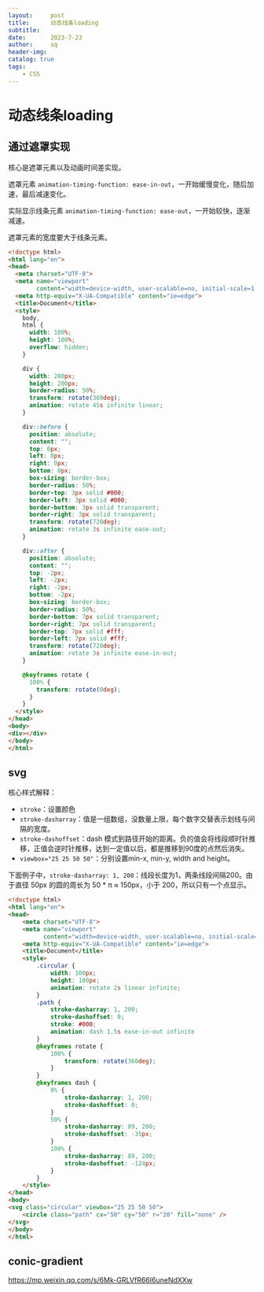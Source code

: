 ```yaml
---
layout:     post
title:      动态线条loading
subtitle:   
date:       2023-7-23
author:     sq
header-img: 
catalog: true
tags:
    - CSS
---
```

# 动态线条loading

## 通过遮罩实现
核心是遮罩元素以及动画时间差实现。

遮罩元素 `animation-timing-function: ease-in-out`，一开始缓慢变化，随后加速，最后减速变化。

实际显示线条元素 `animation-timing-function: ease-out`，一开始较快，逐渐减速。

遮罩元素的宽度要大于线条元素。

```html
<!doctype html>
<html lang="en">
<head>
  <meta charset="UTF-8">
  <meta name="viewport"
        content="width=device-width, user-scalable=no, initial-scale=1.0, maximum-scale=1.0, minimum-scale=1.0">
  <meta http-equiv="X-UA-Compatible" content="ie=edge">
  <title>Document</title>
  <style>
    body,
    html {
      width: 100%;
      height: 100%;
      overflow: hidden;
    }

    div {
      width: 200px;
      height: 200px;
      border-radius: 50%;
      transform: rotate(360deg);
      animation: rotate 45s infinite linear;
    }

    div::before {
      position: absolute;
      content: "";
      top: 0px;
      left: 0px;
      right: 0px;
      bottom: 0px;
      box-sizing: border-box;
      border-radius: 50%;
      border-top: 3px solid #000;
      border-left: 3px solid #000;
      border-bottom: 3px solid transparent;
      border-right: 3px solid transparent;
      transform: rotate(720deg);
      animation: rotate 3s infinite ease-out;
    }

    div::after {
      position: absolute;
      content: "";
      top: -2px;
      left: -2px;
      right: -2px;
      bottom: -2px;
      box-sizing: border-box;
      border-radius: 50%;
      border-bottom: 7px solid transparent;
      border-right: 7px solid transparent;
      border-top: 7px solid #fff;
      border-left: 7px solid #fff;
      transform: rotate(720deg);
      animation: rotate 3s infinite ease-in-out;
    }

    @keyframes rotate {
      100% {
        transform: rotate(0deg);
      }
    }
  </style>
</head>
<body>
<div></div>
</body>
</html>

```

## svg

核心样式解释：
- `stroke`：设置颜色
- `stroke-dasharray`：值是一组数组，没数量上限，每个数字交替表示划线与间隔的宽度。
- `stroke-dashoffset`：dash 模式到路径开始的距离。负的值会将线段顺时针推移，正值会逆时针推移，达到一定值以后，都是推移到90度的点然后消失。
- `viewbox="25 25 50 50"`：分别设置min-x, min-y, width and height。

下面例子中，`stroke-dasharray: 1, 200`：线段长度为1，两条线段间隔200。由于直径 50px 的圆的周长为 50 * π ≈ 150px，小于 200，所以只有一个点显示。

```html
<!doctype html>
<html lang="en">
<head>
    <meta charset="UTF-8">
    <meta name="viewport"
          content="width=device-width, user-scalable=no, initial-scale=1.0, maximum-scale=1.0, minimum-scale=1.0">
    <meta http-equiv="X-UA-Compatible" content="ie=edge">
    <title>Document</title>
    <style>
        .circular {
            width: 100px;
            height: 100px;
            animation: rotate 2s linear infinite;
        }
        .path {
            stroke-dasharray: 1, 200;
            stroke-dashoffset: 0;
            stroke: #000;
            animation: dash 1.5s ease-in-out infinite
        }
        @keyframes rotate {
            100% {
                transform: rotate(360deg);
            }
        }
        @keyframes dash {
            0% {
                stroke-dasharray: 1, 200;
                stroke-dashoffset: 0;
            }
            50% {
                stroke-dasharray: 89, 200;
                stroke-dashoffset: -35px;
            }
            100% {
                stroke-dasharray: 89, 200;
                stroke-dashoffset: -124px;
            }
        }
    </style>
</head>
<body>
<svg class="circular" viewbox="25 25 50 50">
    <circle class="path" cx="50" cy="50" r="20" fill="none" />
</svg>
</body>
</html>
```

## conic-gradient
https://mp.weixin.qq.com/s/6Mk-GRLVfR66I6uneNdXXw

